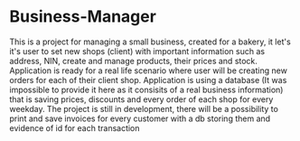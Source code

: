 # Business-Manager
This is a project for managing a small business, created for a bakery, it let's it's user to set new shops (client) with important information such as address, NIN, create and manage products, their prices and stock. Application is ready for a real life scenario where user will be creating new orders for each of their client shop. Application is using a database (It was impossible to provide it here as it consisits of a real business information) that is saving prices, discounts and every order of each shop for every weekday. The project is still in development, there will be a possibility to print and save invoices for every customer with a db storing them and evidence of id for each transaction
